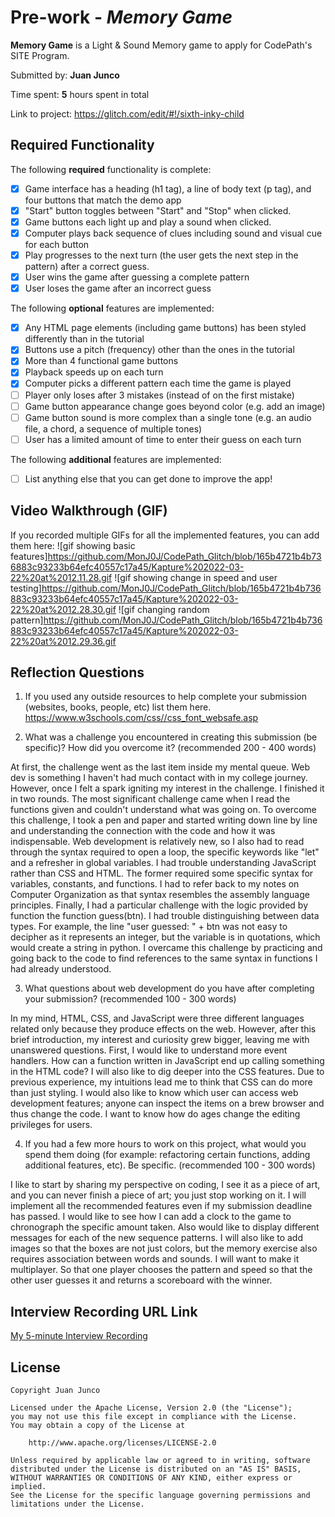 # Pre-work - *Memory Game*

**Memory Game** is a Light & Sound Memory game to apply for CodePath's SITE Program. 

Submitted by: **Juan Junco**

Time spent: **5** hours spent in total

Link to project: https://glitch.com/edit/#!/sixth-inky-child

## Required Functionality

The following **required** functionality is complete:

* [x] Game interface has a heading (h1 tag), a line of body text (p tag), and four buttons that match the demo app
* [x] "Start" button toggles between "Start" and "Stop" when clicked. 
* [x] Game buttons each light up and play a sound when clicked. 
* [x] Computer plays back sequence of clues including sound and visual cue for each button
* [x] Play progresses to the next turn (the user gets the next step in the pattern) after a correct guess. 
* [x] User wins the game after guessing a complete pattern
* [x] User loses the game after an incorrect guess

The following **optional** features are implemented:

* [x] Any HTML page elements (including game buttons) has been styled differently than in the tutorial
* [x] Buttons use a pitch (frequency) other than the ones in the tutorial
* [x] More than 4 functional game buttons
* [x] Playback speeds up on each turn
* [x] Computer picks a different pattern each time the game is played
* [ ] Player only loses after 3 mistakes (instead of on the first mistake)
* [ ] Game button appearance change goes beyond color (e.g. add an image)
* [ ] Game button sound is more complex than a single tone (e.g. an audio file, a chord, a sequence of multiple tones)
* [ ] User has a limited amount of time to enter their guess on each turn

The following **additional** features are implemented:

- [ ] List anything else that you can get done to improve the app!

## Video Walkthrough (GIF)

If you recorded multiple GIFs for all the implemented features, you can add them here:
![gif showing basic features]https://github.com/MonJ0J/CodePath_Glitch/blob/165b4721b4b736883c93233b64efc40557c17a45/Kapture%202022-03-22%20at%2012.11.28.gif
![gif showing change in speed and user testing]https://github.com/MonJ0J/CodePath_Glitch/blob/165b4721b4b736883c93233b64efc40557c17a45/Kapture%202022-03-22%20at%2012.28.30.gif
![gif changing random pattern]https://github.com/MonJ0J/CodePath_Glitch/blob/165b4721b4b736883c93233b64efc40557c17a45/Kapture%202022-03-22%20at%2012.29.36.gif

## Reflection Questions
1. If you used any outside resources to help complete your submission (websites, books, people, etc) list them here. 
https://www.w3schools.com/css//css_font_websafe.asp

2. What was a challenge you encountered in creating this submission (be specific)? How did you overcome it? (recommended 200 - 400 words) 

At first, the challenge went as the last item inside my mental queue. Web dev is something I haven't had much contact with in my college journey. However, once I felt a spark igniting my interest in the challenge. I finished it in two rounds. The most significant challenge came when I read the functions given and couldn't understand what was going on. To overcome this challenge, I took a pen and paper and started writing down line by line and understanding the connection with the code and how it was indispensable. Web development is relatively new, so I also had to read through the syntax required to open a loop, the specific keywords like "let" and a refresher in global variables. I had trouble understanding JavaScript rather than CSS and HTML. The former required some specific syntax for variables, constants, and functions. I had to refer back to my notes on Computer Organization as that syntax resembles the assembly language principles. Finally, I had a particular challenge with the logic provided by function the function guess(btn). I had trouble distinguishing between data types. For example, the line "user guessed: " + btn was not easy to decipher as it represents an integer, but the variable is in quotations, which would create a string in python. I overcame this challenge by practicing and going back to the code to find references to the same syntax in functions I had already understood. 

3. What questions about web development do you have after completing your submission? (recommended 100 - 300 words) 

In my mind, HTML, CSS, and JavaScript were three different languages related only because they produce effects on the web. However, after this brief introduction, my interest and curiosity grew bigger, leaving me with unanswered questions. First, I would like to understand more event handlers. How can a function written in JavaScript end up calling something in the HTML code? I will also like to dig deeper into the CSS features. Due to previous experience, my intuitions lead me to think that CSS can do more than just styling. I would also like to know which user can access web development features; anyone can inspect the items on a brew browser and thus change the code. I want to know how do ages change the editing privileges for users.  

4. If you had a few more hours to work on this project, what would you spend them doing (for example: refactoring certain functions, adding additional features, etc). Be specific. (recommended 100 - 300 words) 

I like to start by sharing my perspective on coding, I see it as a piece of art, and you can never finish a piece of art; you just stop working on it. I will implement all the recommended features even if my submission deadline has passed. I would like to see how I can add a clock to the game to chronograph the specific amount taken. Also would like to display different messages for each of the new sequence patterns. I will also like to add images so that the boxes are not just colors, but the memory exercise also requires association between words and sounds. I will want to make it multiplayer. So that one player chooses the pattern and speed so that the other user guesses it and returns a scoreboard with the winner. 


## Interview Recording URL Link

[My 5-minute Interview Recording](https://www.loom.com/share/849768fe6f3040ef8ec43aa1eb8cca83)


## License

    Copyright Juan Junco

    Licensed under the Apache License, Version 2.0 (the "License");
    you may not use this file except in compliance with the License.
    You may obtain a copy of the License at

        http://www.apache.org/licenses/LICENSE-2.0

    Unless required by applicable law or agreed to in writing, software
    distributed under the License is distributed on an "AS IS" BASIS,
    WITHOUT WARRANTIES OR CONDITIONS OF ANY KIND, either express or implied.
    See the License for the specific language governing permissions and
    limitations under the License.
